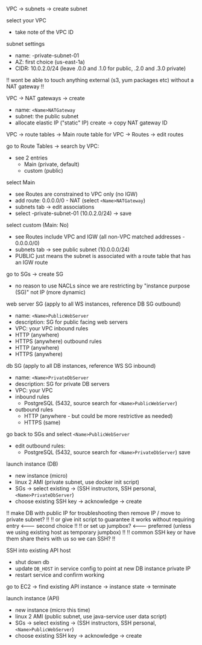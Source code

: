 VPC -> subnets -> create subnet

select your VPC

- take note of the VPC ID

subnet settings

- name: <name>-private-subnet-01
- AZ: first choice (us-east-1a)
- CIDR: 10.0.2.0/24 (leave .0.0 and .1.0 for public, .2.0 and .3.0 private)

!! wont be able to touch anything external (s3, yum packages etc) without a NAT gateway !!

VPC -> NAT gateways -> create

- name: `<Name>NATGateway`
- subnet: the public subnet
- allocate elastic IP ("static" IP)
  create -> copy NAT gateway ID

VPC -> route tables -> Main route table for VPC -> Routes -> edit routes

go to Route Tables -> search by VPC: <VPC ID>

- see 2 entries
  - Main (private, default)
  - custom (public)

select Main

- see Routes are constrained to VPC only (no IGW)
- add route: 0.0.0.0/0 - NAT (select `<Name>NATGateway`)
- subnets tab -> edit associations
- select <name>-private-subnet-01 (10.0.2.0/24) -> save

select custom (Main: No)

- see Routes include VPC and IGW (all non-VPC matched addresses - 0.0.0.0/0)
- subnets tab -> see public subnet (10.0.0.0/24)
- PUBLIC just means the subnet is associated with a route table that has an IGW route

go to SGs -> create SG

- no reason to use NACLs since we are restricting by "instance purpose (SG)" not IP (more dynamic)

web server SG (apply to all WS instances, reference DB SG outbound)

- name: `<Name>PublicWebServer`
- description: SG for public facing web servers
- VPC: your VPC
  inbound rules
- HTTP (anywhere)
- HTTPS (anywhere)
  outbound rules
- HTTP (anywhere)
- HTTPS (anywhere)

db SG (apply to all DB instances, reference WS SG inbound)

- name: `<Name>PrivateDbServer`
- description: SG for private DB servers
- VPC: your VPC
- inbound rules
  - PostgreSQL (5432, source search for `<Name>PublicWebServer`)
- outbound rules
  - HTTP (anywhere - but could be more restrictive as needed)
  - HTTPS (same)

go back to SGs and select `<Name>PublicWebServer`

- edit outbound rules:
  - PostgreSQL (5432, source search for `<Name>PrivateDbServer`)
    save

launch instance (DB)

- new instance (micro)
- linux 2 AMI (private subnet, use docker init script)
- SGs -> select existing -> (SSH instructors, SSH personal, `<Name>PrivateDbServer`)
- choose existing SSH key -> acknowledge -> create

!! make DB with public IP for troubleshooting then remove IP / move to private subnet? !!
!! or give init script to guarantee it works without requiring entry <--- second choice !!
!! or set up jumpbox? <--- preferred (unless we using existing host as temporary jumpbox) !!
!! common SSH key or have them share theirs with us so we can SSH? !!

SSH into existing API host

- shut down db
- update `DB_HOST` in service config to point at new DB instance private IP
- restart service and confirm working

go to EC2 -> find existing API instance -> instance state -> terminate

launch instance (API)

- new instance (micro this time)
- linux 2 AMI (public subnet, use java-service user data script)
- SGs -> select existing -> (SSH instructors, SSH personal, `<Name>PublicWebServer`)
- choose existing SSH key -> acknowledge -> create
